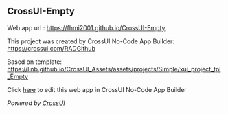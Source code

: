 ## CrossUI-Empty
Web app url : https://fhmi2001.github.io/CrossUI-Empty

This project was created by CrossUI No-Code App Builder: https://crossui.com/RADGithub

Based on template: https://linb.github.io/CrossUI_Assets/assets/projects/Simple/xui_project_tpl_Empty

Click [here](https://crossui.com/RADGithub/#!from=github&owner=fhmi2001&repo=CrossUI-Empty) to edit this web app in CrossUI No-Code App Builder

<i>Powered by [CrossUI](https://crossui.com)</i>
